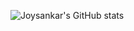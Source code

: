 ![Joysankar's GitHub stats](https://github-readme-stats.vercel.app/api?username=JoyMajumdar2001&show_icons=true&theme=synthwave)

<!---
JoyMajumdar2001/JoyMajumdar2001 is a ✨ special ✨ repository because its `README.md` (this file) appears on your GitHub profile.
You can click the Preview link to take a look at your changes.
--->
